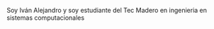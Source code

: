 
<!---
IvanTecMadero/IvanTecMadero is a ✨ special ✨ repository because its `README.md` (this file) appears on your GitHub profile.
You can click the Preview link to take a look at your changes.
--->
Soy Iván Alejandro y soy estudiante del Tec Madero en ingenieria en sistemas computacionales
